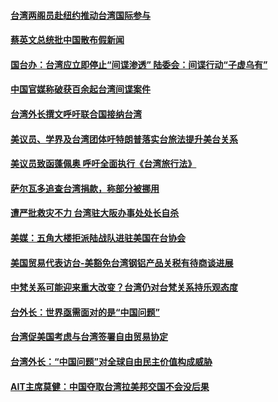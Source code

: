 #### [台湾两阁员赴纽约推动台湾国际参与](../pages/zivymejqv_/4574999.md) 

#### [蔡英文总统批中国散布假新闻](../pages/zivymejqv_/4573820.md) 

#### [国台办：台湾应立即停止“间谍渗透”  陆委会：间谍行动“子虚乌有”](../pages/zivymejqv_/4573580.md) 

#### [中国官媒称破获百余起台湾间谍案件](../pages/zivymejqv_/4572981.md) 

#### [台湾外长撰文呼吁联合国接纳台湾 ](../pages/zivymejqv_/4572872.md) 

#### [美议员、学界及台湾团体吁特朗普落实台旅法提升美台关系](../pages/zivymejqv_/4572752.md) 

#### [美议员致函蓬佩奥  呼吁全面执行《台湾旅行法》](../pages/zivymejqv_/4572370.md) 

#### [萨尔瓦多追查台湾捐款，称部分被挪用](../pages/zivymejqv_/4571699.md) 

#### [遭严批救灾不力  台湾驻大阪办事处处长自杀](../pages/zivymejqv_/4571558.md) 

#### [美媒：五角大楼拒派陆战队进驻美国在台协会](../pages/zivymejqv_/4570861.md) 

#### [美国贸易代表访台-美豁免台湾钢铝产品关税有待商谈进展](../pages/zivymejqv_/4570238.md) 

#### [中梵关系可能迎来重大改变？台湾仍对台梵关系持乐观态度](../pages/zivymejqv_/4570056.md) 

#### [台外长：世界亟需面对的是“中国问题”](../pages/zivymejqv_/4570043.md) 

#### [台湾促美国考虑与台湾签署自由贸易协定](../pages/zivymejqv_/4570010.md) 

#### [台湾外长：“中国问题”对全球自由民主价值构成威胁](../pages/zivymejqv_/4569811.md) 

#### [AIT主席莫健：中国夺取台湾拉美邦交国不会没后果](../pages/zivymejqv_/4569018.md) 

